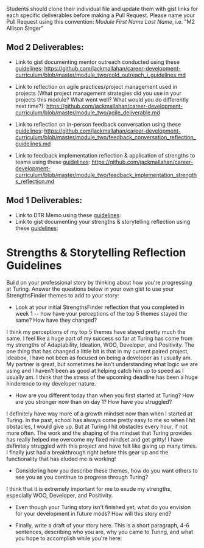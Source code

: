 Students should clone their individual file and update them with gist links for each specific deliverables before making a Pull Request. Please name your Pull Request using this convention: *Module First Name Last Name*, i.e. "M2 Allison Singer"

## Mod 2 Deliverables:
* Link to gist documenting mentor outreach conducted using these [guidelines](https://github.com/turingschool/career-development-curriculum/blob/master/module_two/cold_outreach_i_guidelines.md): https://github.com/jackmallahan/career-development-curriculum/blob/master/module_two/cold_outreach_i_guidelines.md

* Link to reflection on agile practices/project management used in projects (What project management strategies did you use in your projects this module? What went well? What would you do differently next time?): https://github.com/jackmallahan/career-development-curriculum/blob/master/module_two/agile_deliverable.md

* Link to reflection on in-person feedback conversation using these [guidelines](https://github.com/turingschool/career-development-curriculum/blob/master/module_two/feedback_conversation_reflection_guidelines.md): https://github.com/jackmallahan/career-development-curriculum/blob/master/module_two/feedback_conversation_reflection_guidelines.md

* Link to feedback implementation reflection & application of strengths to teams using these [guidelines](https://github.com/turingschool/career-development-curriculum/blob/master/module_two/feedback_implementation_strengths_reflection.md): https://github.com/jackmallahan/career-development-curriculum/blob/master/module_two/feedback_implementation_strengths_reflection.md

## Mod 1 Deliverables:
* Link to DTR Memo using these [guidelines](https://github.com/turingschool/career-development-curriculum/blob/master/module_one/dtr_guidelines_memo.md): <script src="https://gist.github.com/jasonlucas907/48288dd1150fdf75c33902fcd6a06aed.js"></script>
* Link to gist documenting your strengths & storytelling reflection using these [guidelines](https://github.com/turingschool/career-development-curriculum/blob/master/module_one/strengths_storytelling_reflection.md): <script src="https://gist.github.com/jackmallahan/38b4d10347642da54b5e82710745e7cf.js"></script>

# Strengths & Storytelling Reflection Guidelines

Build on your professional story by thinking about how you're progressing at Turing. Answer the questions below in your own gist to use your StrengthsFinder themes to add to your story:

* Look at your initial StrengthsFinder reflection that you completed in week 1 -- how have your perceptions of the top 5 themes stayed the same? How have they changed?

I think my perceptions of my top 5 themes have stayed pretty much the same. I feel like a huge part of my success so far at Turing has come from my strengths of Adaptability, Ideation, WOO, Developer, and Positivity. The one thing that has changed a little bit is that in my current paired project, ideabox, I have not been as focused on being a developer as I usually am. My partner is great, but sometimes he isn't understanding what logic we are using and I haven't been as good at helping catch him up to speed as I usually am. I think that the stress of the upcoming deadline has been a huge hinderence to my developer nature.


* How are you different today than when you first started at Turing? How are you stronger now than on day 1? How have you struggled? 

I definitely have way more of a growth mindset now than when I started at Turing. In the past, school has always come pretty easy to me so when I hit obstacles, I would give up. But at Turing I hit obstacles every hour, if not more often. The work and the shaping of the mindset that Turing provides has really helped me overcome my fixed mindset and get gritty! I have definitely struggled with this project and have felt like giving up many times. I finally just had a breakthrough right before this gear up and the functionality that has eluded me is working!

* Considering how you describe these themes, how do you want others to see you as you continue to progress through Turing?

I think that it is extremely important for me to exude my strengths, especially WOO, Developer, and Positivity. 

* Even though your Turing story isn't finished yet, what do you envision for your development in future mods? How will this story end?

* Finally, write a draft of your story here. This is a short paragraph, 4-6 sentences, describing who you are, why you came to Turing, and what you hope to accomplish while you're here:

